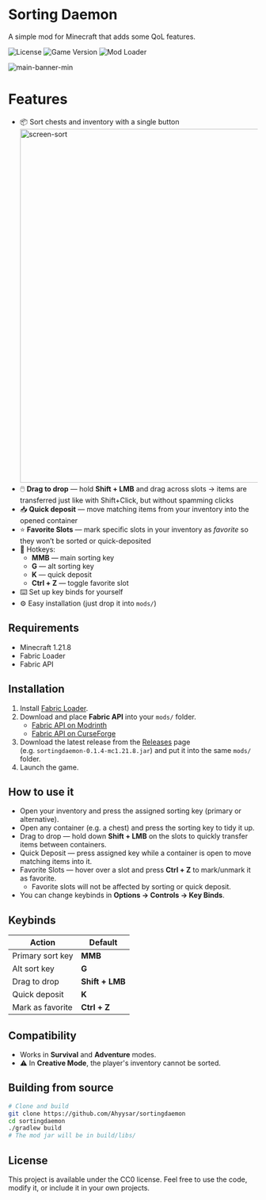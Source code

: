 # Sorting Daemon

A simple mod for Minecraft that adds some QoL features.

![License](https://img.shields.io/badge/license-CC0--1.0-lightgrey)
![Game Version](https://img.shields.io/badge/Minecraft-1.21.8-blue)
![Mod Loader](https://img.shields.io/badge/Loader-Fabric-orange)

![main-banner-min](https://github.com/user-attachments/assets/d3d91625-809c-4357-b9bd-945c8aa449a3)

# Features
- 📦 Sort chests and inventory with a single button
  <img width="1951" height="714" alt="screen-sort" src="https://github.com/user-attachments/assets/21e7e7bd-d6e2-4e7e-83f0-c5ff64000a66" />
- 🖱️ **Drag to drop** — hold **Shift + LMB** and drag across slots → items are transferred just like with Shift+Click, but without spamming clicks
- 📥 **Quick deposit** — move matching items from your inventory into the opened container
- ⭐ **Favorite Slots** — mark specific slots in your inventory as *favorite* so they won’t be sorted or quick-deposited
- 🔑 Hotkeys:
    - **MMB** — main sorting key
    - **G** — alt sorting key
    - **K** — quick deposit
    - **Ctrl + Z** — toggle favorite slot
- ⌨️ Set up key binds for yourself
- ⚙️ Easy installation (just drop it into `mods/`)

## Requirements
- Minecraft 1.21.8
- Fabric Loader
- Fabric API

## Installation

1. Install [Fabric Loader](https://fabricmc.net/use/installer/).  
2. Download and place **Fabric API** into your `mods/` folder.  
   - [Fabric API on Modrinth](https://modrinth.com/mod/fabric-api)  
   - [Fabric API on CurseForge](https://www.curseforge.com/minecraft/mc-mods/fabric-api)  
3. Download the latest release from the [Releases](../../releases) page  
   (e.g. `sortingdaemon-0.1.4-mc1.21.8.jar`) and put it into the same `mods/` folder.
4. Launch the game.

## How to use it
- Open your inventory and press the assigned sorting key (primary or alternative).
- Open any container (e.g. a chest) and press the sorting key to tidy it up.
- Drag to drop — hold down **Shift + LMB** on the slots to quickly transfer items between containers.  
- Quick Deposit — press assigned key while a container is open to move matching items into it.  
- Favorite Slots — hover over a slot and press **Ctrl + Z** to mark/unmark it as favorite.  
  - Favorite slots will not be affected by sorting or quick deposit.
- You can change keybinds in **Options → Controls → Key Binds**.

## Keybinds
| Action            | Default          |
|-------------------|------------------|
| Primary sort key  | **MMB**          |
| Alt sort key      | **G**            |
| Drag to drop      | **Shift + LMB**  |
| Quick deposit     | **K**            |
| Mark  as favorite | **Ctrl + Z**     |

## Compatibility
- Works in **Survival** and **Adventure** modes.
- ⚠️ In **Creative Mode**, the player's inventory cannot be sorted.

## Building from source
```bash
# Clone and build
git clone https://github.com/Ahyysar/sortingdaemon
cd sortingdaemon
./gradlew build
# The mod jar will be in build/libs/
```

## License

This project is available under the CC0 license. Feel free to use the code, modify it, or include it in your own projects.
